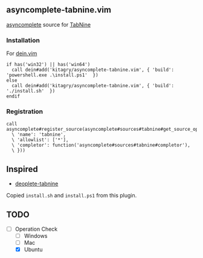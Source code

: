 ## asyncomplete-tabnine.vim

[asyncomplete](https://github.com/prabirshrestha/asyncomplete.vim) source for [TabNine](https://www.tabnine.com/)

### Installation

For [dein.vim](https://github.com/Shougo/dein.vim)

```vim
if has('win32') || has('win64')
  call dein#add('kitagry/asyncomplete-tabnine.vim', { 'build': 'powershell.exe .\install.ps1'  })
else
  call dein#add('kitagry/asyncomplete-tabnine.vim', { 'build': './install.sh'  })
endif
```

### Registration


```vim
call asyncomplete#register_source(asyncomplete#sources#tabnine#get_source_options({
  \ 'name': 'tabnine',
  \ 'allowlist': ['*'],
  \ 'completor': function('asyncomplete#sources#tabnine#completor'),
  \ }))
```

## Inspired

- [deoplete-tabnine](https://github.com/tbodt/deoplete-tabnine)

Copied `install.sh` and `install.ps1` from this plugin.

## TODO

- [ ] Operation Check
    - [ ] Windows
    - [ ] Mac
    - [x] Ubuntu
